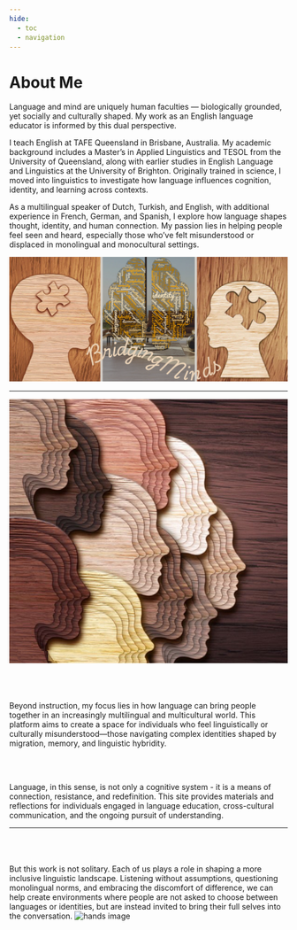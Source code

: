 ```yaml
---
hide:
  - toc
  - navigation
---
```


# About Me

Language and mind are uniquely human faculties — biologically grounded, yet socially and culturally shaped. My work as an English
language educator is informed by this dual perspective.

I teach English at TAFE Queensland in Brisbane, Australia. My academic background includes a Master’s in Applied Linguistics and
TESOL from the University of Queensland, along with earlier studies in English Language and Linguistics at the University of
Brighton. Originally trained in science, I moved into linguistics to investigate how language influences cognition, identity, and
learning across contexts.

As a multilingual speaker of Dutch, Turkish, and English, with additional experience in French, German, and Spanish, I explore how
language shapes thought, identity, and human connection. My passion lies in helping people feel seen and heard, especially those
who’ve felt misunderstood or displaced in monolingual and monocultural settings.

<img src="/images/facing-faces.png" alt="bridging minds" class="centered-image">

---

<!-- Section Two -->

<div class="grid">
<img src="/images/heads.png" alt="faces looking right" class="rounded-corners">

<br /><br /><br />
Beyond instruction, my focus lies in how language can bring people together
in an increasingly multilingual and multicultural world. This platform aims to
create a space for individuals who feel linguistically or culturally
misunderstood—those navigating complex identities shaped by migration,
memory, and linguistic hybridity.

<br /><br />

Language, in this sense, is not only a cognitive system - it is a means of
connection, resistance, and redefinition. This site provides materials and
reflections for individuals engaged in language education, cross-cultural
communication, and the ongoing pursuit of understanding.
</div>

---

<!-- Section 3 -->

<div class="grid">
<br /><br /><br />
But this work is not solitary. Each of us plays a role in shaping a more inclusive linguistic landscape. Listening without
assumptions, questioning monolingual norms, and embracing the discomfort of difference, we can help create
environments where people are not asked to choose between languages or identities, but are instead invited to
bring their full selves into the conversation.

<img src="/images/hands.png" alt="hands image" class="rounded-corners">
</div>

